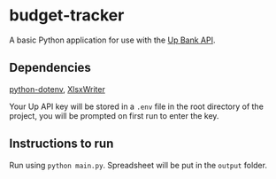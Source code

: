# budget-tracker
A basic Python application for use with the [Up Bank API](https://developer.up.com.au/).

## Dependencies
[python-dotenv](https://github.com/theskumar/python-dotenv), [XlsxWriter](https://github.com/jmcnamara/XlsxWriter)

Your Up API key will be stored in a `.env` file in the root directory of the project, you will be prompted on first run to enter the key.

## Instructions to run
Run using `python main.py`. Spreadsheet will be put in the `output` folder.